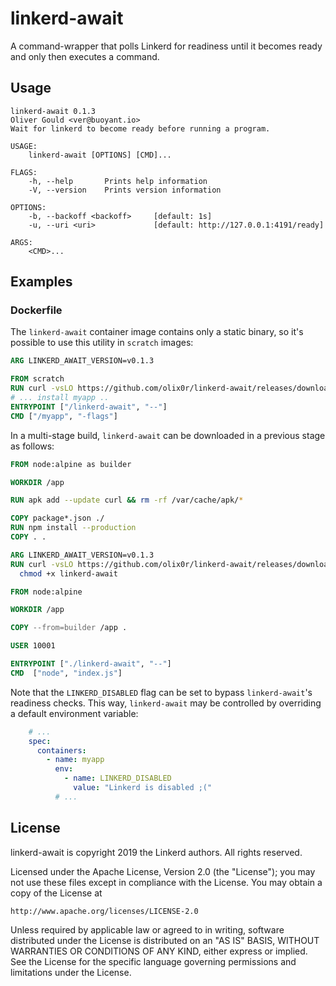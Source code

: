 # linkerd-await

A command-wrapper that polls Linkerd for readiness until it becomes ready and only then executes a command.

## Usage

```
linkerd-await 0.1.3
Oliver Gould <ver@buoyant.io>
Wait for linkerd to become ready before running a program.

USAGE:
    linkerd-await [OPTIONS] [CMD]...

FLAGS:
    -h, --help       Prints help information
    -V, --version    Prints version information

OPTIONS:
    -b, --backoff <backoff>     [default: 1s]
    -u, --uri <uri>             [default: http://127.0.0.1:4191/ready]

ARGS:
    <CMD>...
```

## Examples

### Dockerfile

The `linkerd-await` container image contains only a static binary, so it's
possible to use this utility in `scratch` images:

```dockerfile
ARG LINKERD_AWAIT_VERSION=v0.1.3

FROM scratch
RUN curl -vsLO https://github.com/olix0r/linkerd-await/releases/download/release/${LINKERD_AWAIT_VERSION}/linkerd-await
# ... install myapp ..
ENTRYPOINT ["/linkerd-await", "--"]
CMD ["/myapp", "-flags"]
```

In a multi-stage build, `linkerd-await` can be downloaded in a previous stage as follows:

```dockerfile
FROM node:alpine as builder

WORKDIR /app

RUN apk add --update curl && rm -rf /var/cache/apk/*

COPY package*.json ./
RUN npm install --production
COPY . .

ARG LINKERD_AWAIT_VERSION=v0.1.3
RUN curl -vsLO https://github.com/olix0r/linkerd-await/releases/download/release/${LINKERD_AWAIT_VERSION}/linkerd-await && \
  chmod +x linkerd-await

FROM node:alpine

WORKDIR /app

COPY --from=builder /app .

USER 10001

ENTRYPOINT ["./linkerd-await", "--"]
CMD  ["node", "index.js"]
```

Note that the `LINKERD_DISABLED` flag can be set to bypass `linkerd-await`'s
readiness checks. This way, `linkerd-await` may be controlled by overriding a
default environment variable:

```yaml
    # ...
    spec:
      containers:
        - name: myapp
          env:
            - name: LINKERD_DISABLED
              value: "Linkerd is disabled ;("
          # ...
```

## License

linkerd-await is copyright 2019 the Linkerd authors. All rights reserved.

Licensed under the Apache License, Version 2.0 (the "License"); you may not use
these files except in compliance with the License. You may obtain a copy of the
License at

    http://www.apache.org/licenses/LICENSE-2.0

Unless required by applicable law or agreed to in writing, software distributed
under the License is distributed on an "AS IS" BASIS, WITHOUT WARRANTIES OR
CONDITIONS OF ANY KIND, either express or implied. See the License for the
specific language governing permissions and limitations under the License.
